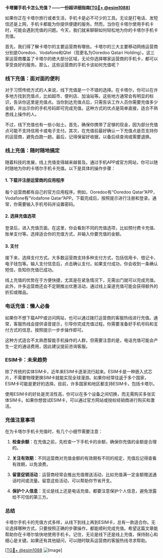 **卡塔爾手机卡怎么充值？——一份超详细指南[[TG💪+ @esim1088](https://t.me/s/esim1088)]**

如果你正在卡塔尔旅行或者生活，手机卡是必不可少的工具。无论是打电话、发短信还是上网，手机卡都能为你提供便捷的服务。然而，当你在卡塔尔使用手机卡时，可能会遇到充值的问题。今天，我们就来聊聊如何轻松地为你的卡塔尔手机卡充值。

首先，我们得了解卡塔尔的主要运营商有哪些。卡塔尔的三大主要移动网络运营商分别是Ooredoo、Vodafone和Qtel（现更名为Ooredoo Qatari Holding）。这三家运营商覆盖了卡塔尔的绝大部分区域，无论你选择哪家运营商的手机卡，都可以享受良好的服务。那么，这些运营商的手机卡该如何充值呢？

### **线下充值：面对面的便利**

对于习惯传统方式的人来说，线下充值是一个不错的选择。在卡塔尔，你可以在许多地方找到充值点，比如超市、便利店、加油站等。这些地方通常会有明显的标识，告诉你这里是充值点。当你到达充值点后，只需告诉工作人员你需要充值多少金额，并出示你的手机号码即可完成充值。这种方式的优点是简单直接，适合不熟悉线上操作的人。

不过，线下充值也有一些小贴士。首先，确保你携带了足够的现金，因为部分充值点可能不支持信用卡或电子支付。其次，在充值前最好确认一下充值点是否支持你的运营商，避免白跑一趟。最后，记得保留好收据，以备后续查询或需要退换。

### **线上充值：随时随地搞定**

随着科技的发展，线上充值变得越来越普及。通过手机APP或官方网站，你可以随时随地为你的卡塔尔手机卡充值。以下是具体的操作步骤：

#### **1. 下载并注册运营商的应用程序**
每个运营商都有自己的官方应用程序。例如，Ooredoo有“Ooredoo Qatar”APP，Vodafone有“Vodafone Qatar”APP。下载完成后，按照提示进行注册和登录。通常，你需要输入手机号码并设置密码。

#### **2. 选择充值选项**
登录后，进入充值页面。在这里，你会看到不同的充值选项，比如预付费卡充值、账单支付等。选择适合你的充值方式，并输入你要充值的金额。

#### **3. 支付**
接下来，选择支付方式。大多数运营商支持多种支付方式，包括信用卡、借记卡、电子钱包等。输入支付信息后，点击确认支付。如果支付成功，你会收到一条确认短信，告知你充值已成功。

线上充值的优势在于方便快捷，尤其是在紧急情况下，无需出门就可以完成充值。此外，许多运营商还会不定期推出优惠活动，通过线上渠道充值可能会获得额外的折扣或赠品。

### **电话充值：懒人必备**

如果你不想下载APP或访问网站，也可以通过拨打运营商的客服热线进行充值。通常，客服热线会提供语音提示，引导你完成充值过程。你需要准备好手机号码和支付方式的信息，按照提示一步步操作即可。

这种方式适合不太熟悉智能手机操作的人群，但需要注意的是，电话充值可能会产生一定的通话费用，因此建议提前咨询客服。

### **ESIM卡：未来趋势**

除了传统的实体SIM卡，近年来ESIM卡逐渐流行起来。ESIM卡是一种嵌入式芯片，不需要物理更换SIM卡就能实现全球漫游。如果你经常往返于多个国家，ESIM卡可能是更好的选择。目前，许多国家和地区都支持ESIM卡，包括卡塔尔。

使用ESIM卡的好处是灵活性高，你可以在多个设备之间切换，而无需购买多张实体SIM卡。如果你想尝试ESIM卡，可以通过官方网站或授权经销商进行购买和激活。

### **充值注意事项**

在为卡塔尔手机卡充值时，有几个小细节需要注意：

1. **检查余额**：在充值之前，先检查一下手机卡的余额，确保你充值的金额是合理的。
   
2. **关注有效期**：不同运营商对充值金额的有效期有不同的规定，充值后记得查看有效期，以免浪费。

3. **留意促销活动**：运营商经常会推出充值赠送活动，比如充值满一定金额赠送通话时间或流量。留意这些活动，可以帮助你节省开支。

4. **保护个人信息**：无论是线上还是电话充值，都要注意保护个人信息，避免泄露给不可信的第三方。

### **总结**

卡塔尔手机卡的充值方式多样，从线下到线上再到ESIM卡，总有一款适合你。无论选择哪种方式，只要按照正确的步骤操作，都能顺利完成充值。希望这篇文章能帮助你在卡塔尔愉快地使用手机卡。记住，无论是线下还是线上充值，保持耐心和细心是关键。如果还有其他疑问，可以随时联系运营商的客服热线寻求帮助。

[[TG💪+ @esim1088](https://t.me/s/esim1088) ![Image](https://i.postimg.cc/4NQfJmqS/Snipaste-2025-05-13-00-14-12.png)]